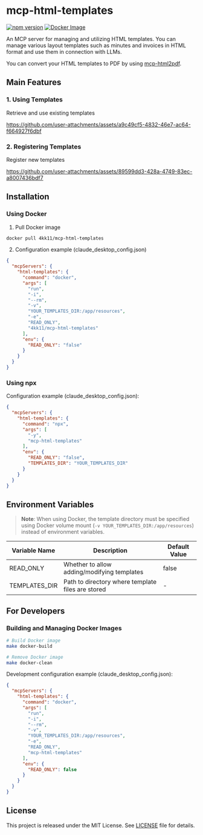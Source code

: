 # mcp-html-templates

[![npm version](https://badge.fury.io/js/mcp-html-templates.svg)](https://www.npmjs.com/package/mcp-html-templates)
[![Docker Image](https://img.shields.io/docker/v/4kk11/mcp-html-templates?logo=docker)](https://hub.docker.com/r/4kk11/mcp-html-templates)

An MCP server for managing and utilizing HTML templates.
You can manage various layout templates such as minutes and invoices in HTML format and use them in connection with LLMs.

You can convert your HTML templates to PDF by using [mcp-html2pdf](https://github.com/4kk11/mcp-html2pdf).

## Main Features

### 1. Using Templates
Retrieve and use existing templates

https://github.com/user-attachments/assets/a9c49cf5-4832-46e7-ac64-f664927f6dbf


### 2. Registering Templates
Register new templates

https://github.com/user-attachments/assets/89599dd3-428a-4749-83ec-a8007436bdf7


## Installation

### Using Docker

1. Pull Docker image
```bash
docker pull 4kk11/mcp-html-templates
```

2. Configuration example (claude_desktop_config.json)
```json
{
  "mcpServers": {
    "html-templates": {
      "command": "docker",
      "args": [
        "run",
        "-i",
        "--rm",
        "-v",
        "YOUR_TEMPLATES_DIR:/app/resources",
        "-e",
        "READ_ONLY",
        "4kk11/mcp-html-templates"
      ],
      "env": {
        "READ_ONLY": "false"
      }
    }
  }
}
```

### Using npx

Configuration example (claude_desktop_config.json):
```json
{
  "mcpServers": {
    "html-templates": {
      "command": "npx",
      "args": [
        "-y",
        "mcp-html-templates"
      ],
      "env": {
        "READ_ONLY": "false",
        "TEMPLATES_DIR": "YOUR_TEMPLATES_DIR"
      }
    }
  }
}
```

## Environment Variables

> **Note**: When using Docker, the template directory must be specified using Docker volume mount (`-v YOUR_TEMPLATES_DIR:/app/resources`) instead of environment variables.

| Variable Name | Description | Default Value |
|--------------|-------------|---------------|
| READ_ONLY | Whether to allow adding/modifying templates | false |
| TEMPLATES_DIR | Path to directory where template files are stored | - |

## For Developers

### Building and Managing Docker Images

```bash
# Build Docker image
make docker-build

# Remove Docker image
make docker-clean
```

Development configuration example (claude_desktop_config.json):
```json
{
  "mcpServers": {
    "html-templates": {
      "command": "docker",
      "args": [
        "run",
        "-i",
        "--rm",
        "-v",
        "YOUR_TEMPLATES_DIR:/app/resources",
        "-e",
        "READ_ONLY",
        "mcp-html-templates"
      ],
      "env": {
        "READ_ONLY": false
      }
    }
  }
}
```

## License

This project is released under the MIT License. See [LICENSE](LICENSE) file for details.